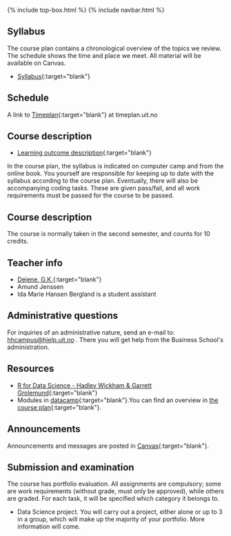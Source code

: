 {% include top-box.html %} <!-- Kode for å inkludere boksen på toppen av siden. Se _config.yml for å gjøre endringer. -->
{% include navbar.html %} <!-- Kode for navigasjonsmeny. Se navbar.html for å gjøre endringer. -->
<!-- Gjør endringer under her -->

## Syllabus 
The course plan contains a chronological overview of the topics we review. The schedule shows the time and place we meet. All material will be available on Canvas.

- [Syllabus](courseplan.md){:target="blank"}

## Schedule 
A link to [Timeplan](https://timeplan.uit.no/emne_timeplan.php?sem=23v&module%5B%5D=SOK-1005-1 ){:target="blank"} at timeplan.uit.no

## Course description
 
- [Learning outcome description](https://uit.no/utdanning/emner/emne?p_document_id=785832&ar=2023&semester=V){:target="blank"}

In the course plan, the syllabus is indicated on computer camp and from the online book. You yourself are responsible for keeping up to date with the syllabus according to the course plan. Eventually, there will also be accompanying coding tasks. These are given pass/fail, and all work requirements must be passed for the course to be passed.

## Course description

 The course is normally taken in the second semester, and counts for 10 credits. 
 
## Teacher info   

- [Dejene, G.K.](https://uit.no/ansatte/person?p_document_id=559969){:target="blank"}
-  Amund Jenssen
- Ida Marie Hansen Bergland is a student assistant

## Administrative questions
For inquiries of an administrative nature, send an e-mail to: hhcampus@hjelp.uit.no . There you will get help from the Business School's administration.

## Resources 
- [R for Data Science - Hadley Wickham & Garrett Grolemund](https://r4ds.had.co.nz/){:target="blank"}
- Modules in [datacamp](https://app.datacamp.com/learn){:target="blank"}.You can find an overview in [the course plan](https://uit.no/utdanning/emner/emne?p_document_id=785832&ar=2023&semester=V){:target="blank"}. 
## Announcements

Announcements and messages are posted in [Canvas](https://uit.instructure.com/courses/26960/announcements){:target="blank"}.

## Submission and examination 
The course has portfolio evaluation. All assignments are compulsory; some are work requirements (without grade, must only be approved), while others are graded. For each task, it will be specified which category it belongs to.
- Data Science project. You will carry out a project, either alone or up to 3 in a group, which will make up the majority of your portfolio. More information will come.

  
